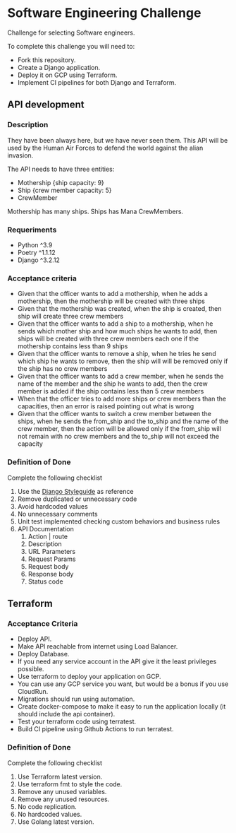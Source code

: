 # Software Engineering Challenge
Challenge for selecting Software engineers.

To complete this challenge you will need to:
- Fork this repository.
- Create a Django application.
- Deploy it on GCP using Terraform.
- Implement CI pipelines for both Django and Terraform.

## API development
### Description
They have been always here, but we have never seen them. This API will be used by the Human Air Forces to defend the world against the alian invasion.

The API needs to have three entities:
- Mothership {ship capacity: 9}
- Ship {crew member capacity: 5}
- CrewMember

Mothership has many ships.
Ships has Mana CrewMembers.
### Requeriments
- Python ^3.9
- Poetry ^1.1.12
- Django ^3.2.12
### Acceptance criteria
- Given that the officer wants to add a mothership, when he adds a mothership, then the mothership will be created with three ships
- Given that the mothership was created, when the ship is created, then ship will create three crew members
- Given that the officer wants to add a ship to a mothership, when he sends which mother ship and how much ships he wants to add, then ships will be created with three crew members each one if the mothership contains less than 9 ships
- Given that the officer wants to remove a ship, when he tries he send which ship he wants to remove, then the ship will will be removed only if the ship has no crew members
- Given that the officer wants to add a crew member, when he sends the name of the member and the ship he wants to add, then the crew member is added if the ship contains less than 5 crew members
- When that the officer tries to add more ships or crew members than the capacities, then an error is raised pointing out what is wrong
- Given that the officer wants to switch a crew member between the ships, when he sends the from_ship and the to_ship and the name of the crew member, then the action will be allowed only if the from_ship will not remain with no crew members and the to_ship will not exceed the capacity
### Definition of Done
Complete the following checklist
1. Use the [Django Styleguide](https://github.com/HackSoftware/Django-Styleguide) as reference
2. Remove duplicated or unnecessary code
3. Avoid hardcoded values
4. No unnecessary comments
5. Unit test implemented checking custom behaviors and business rules
6. API Documentation
    1. Action | route
    2. Description
    3. URL Parameters
    4. Request Params
    5. Request body
    6. Response body
    7. Status code

## Terraform
### Acceptance Criteria
- Deploy API.
- Make API reachable from internet using Load Balancer.
- Deploy Database.
- If you need any service account in the API give it the least privileges possible.
- Use terraform to deploy your application on GCP.
- You can use any GCP service you want, but would be a bonus if you use CloudRun.
- Migrations should run using automation.
- Create docker-compose to make it easy to run the application locally (it should include the api container).
- Test your terraform code using terratest.
- Build CI pipeline using Github Actions to run terratest.

### Definition of Done
Complete the following checklist
1. Use Terraform latest version.
2. Use terraform fmt to style the code.
3. Remove any unused variables.
4. Remove any unused resources.
5. No code replication.
6. No hardcoded values.
7. Use Golang latest version.

